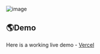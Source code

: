 ![image](https://user-images.githubusercontent.com/112911127/204553049-aa427228-23b4-40e4-b1bf-67a349a26c19.png)

## 🌎Demo

Here is a working live demo - [Vercel](https://mymovies-app-react-beige.vercel.app//)
